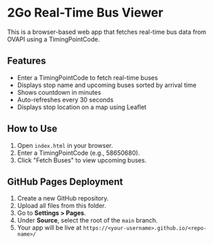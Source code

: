 # 2Go Real-Time Bus Viewer

This is a browser-based web app that fetches real-time bus data from OVAPI using a TimingPointCode.

## Features

- Enter a TimingPointCode to fetch real-time buses
- Displays stop name and upcoming buses sorted by arrival time
- Shows countdown in minutes
- Auto-refreshes every 30 seconds
- Displays stop location on a map using Leaflet

## How to Use

1. Open `index.html` in your browser.
2. Enter a TimingPointCode (e.g., 58650680).
3. Click "Fetch Buses" to view upcoming buses.

## GitHub Pages Deployment

1. Create a new GitHub repository.
2. Upload all files from this folder.
3. Go to **Settings > Pages**.
4. Under **Source**, select the root of the `main` branch.
5. Your app will be live at `https://<your-username>.github.io/<repo-name>/`
